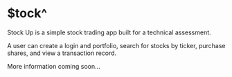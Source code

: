 # $tock^

Stock Up is a simple stock trading app built for a technical assessment.

A user can create a login and portfolio, search for stocks by ticker,
purchase shares, and view a transaction record.

More information coming soon...